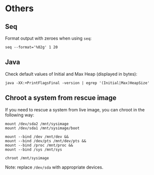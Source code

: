 # Others

## Seq

Format output with zeroes when using `seq`:

```
seq --format='%02g' 1 20
```

## Java

Check default values of Initial and Max Heap (displayed in bytes):

```
java -XX:+PrintFlagsFinal -version | egrep '(Initial|Max)HeapSize'
```

## Chroot a system from rescue image

If you need to rescue a system from live image, you can chroot
in the following way:

```
mount /dev/sda2 /mnt/sysimage
mount /dev/sda1 /mnt/sysimage/boot

mount --bind /dev /mnt/dev &&
mount --bind /dev/pts /mnt/dev/pts &&
mount --bind /proc /mnt/proc &&
mount --bind /sys /mnt/sys

chroot /mnt/sysimage
```

Note: replace `/dev/sda` with appropriate devices.
